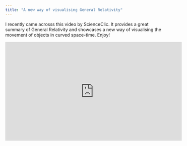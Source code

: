 ```yaml
---
title: "A new way of visualising General Relativity"
---
```


I recently came acrosss this video by ScienceClic. It provides a great summary of General Relativity and showcases a new way of visualising the movement of objects in curved space-time. Enjoy!

<iframe width="560" height="315" src="https://www.youtube-nocookie.com/embed/wrwgIjBUYVc" frameborder="0" allow="accelerometer; autoplay; clipboard-write; encrypted-media; gyroscope; picture-in-picture" allowfullscreen></iframe>